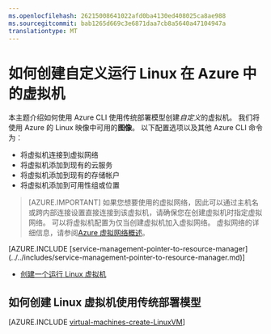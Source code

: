 ```yaml
---
ms.openlocfilehash: 26215008641022afd0ba4130ed408025ca8ae988
ms.sourcegitcommit: bab1265d669c3e6871daa7cb8a5640a47104947a
translationtype: MT
---
```

<properties
    pageTitle="创建自定义运行 Linux 在 Azure 中的虚拟机"
    description="了解如何创建自定义运行 Linux 在 Azure 中的虚拟机。"
    services="virtual-machines"
    documentationCenter=""
    authors="dsk-2015"
    manager="timlt"
    editor="tysonn"
    tags="azure-service-management"/>

<tags
    ms.service="virtual-machines"
    ms.workload="infrastructure-services"
    ms.tgt_pltfrm="vm-linux"
    ms.devlang="na"
    ms.topic="article"
    ms.date="07/24/2015"
    ms.author="dkshir"/>

# 如何创建自定义运行 Linux 在 Azure 中的虚拟机

本主题介绍如何使用 Azure CLI 使用传统部署模型创建*自定义*的虚拟机。 我们将使用 Azure 的 Linux 映像中可用的**图像**。 以下配置选项以及其他 Azure CLI 命令为︰

- 将虚拟机连接到虚拟网络
- 将虚拟机添加到现有的云服务
- 将虚拟机添加到现有的存储帐户
- 将虚拟机添加到可用性组或位置

> [AZURE.IMPORTANT] 如果您想要使用的虚拟网络，因此可以通过主机名或跨内部连接设置直接连接到该虚拟机，请确保您在创建虚拟机时指定虚拟网络。 可以将虚拟机配置为仅当创建虚拟机加入虚拟网络。 虚拟网络的详细信息，请参阅[Azure 虚拟网络概述](http://go.microsoft.com/fwlink/p/?LinkID=294063)。

<p/>
[AZURE.INCLUDE [service-management-pointer-to-resource-manager](../../includes/service-management-pointer-to-resource-manager.md)]

- [创建一个运行 Linux 虚拟机](virtual-machines-linux-tutorial.md)


## 如何创建 Linux 虚拟机使用传统部署模型

[AZURE.INCLUDE [virtual-machines-create-LinuxVM](../../includes/virtual-machines-create-linuxvm.md)]
